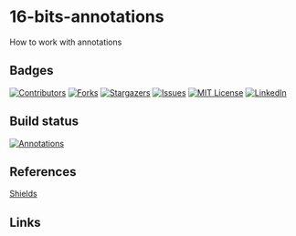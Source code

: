 # 16-bits-annotations
How to work with annotations

## Badges
[![Contributors][contributors-shield]][contributors-url]
[![Forks][forks-shield]][forks-url]
[![Stargazers][stars-shield]][stars-url]
[![Issues][issues-shield]][issues-url]
[![MIT License][license-shield]][license-url]
[![LinkedIn][linkedin-shield]][linkedin-url]


## Build status
[![Annotations](https://github.com/luizgustavocosta/16-bits-annotations/actions/workflows/annotations.yml/badge.svg)](https://github.com/luizgustavocosta/16-bits-annotations/actions/workflows/annotations.yml)

## References
[Shields](https://shields.io/#your-badge)

## Links
[contributors-shield]: https://img.shields.io/github/contributors/luizgustavocosta/16-bits-annotations.svg?style=for-the-badge
[contributors-url]: https://github.com/luizgustavocosta/16-bits-annotations/graphs/contributors
[forks-shield]: https://img.shields.io/github/forks/luizgustavocosta/16-bits-annotations.svg?style=for-the-badge
[forks-url]: https://github.com/luizgustavocosta/d16-bits-annotations/network/members
[stars-shield]: https://img.shields.io/github/stars/luizgustavocosta/16-bits-annotations.svg?style=for-the-badge
[stars-url]: https://github.com/luizgustavocosta/16-bits-annotations/stargazers
[issues-shield]: https://img.shields.io/github/issues/luizgustavocosta/16-bits-annotations.svg?style=for-the-badge
[issues-url]: https://github.com/luizgustavocosta/16-bits-annotations/issues
[license-shield]: https://img.shields.io/github/license/luizgustavocosta/16-bits-annotations.svg?style=for-the-badge
[license-url]: https://github.com/luizgustavocosta/16-bits-annotations/blob/master/LICENSE
[linkedin-shield]: https://img.shields.io/badge/-LinkedIn-black.svg?style=for-the-badge&logo=linkedin&colorB=555
[linkedin-url]: https://www.linkedin.com/in/luiz-gustavo-oliveira-costa-8989776/